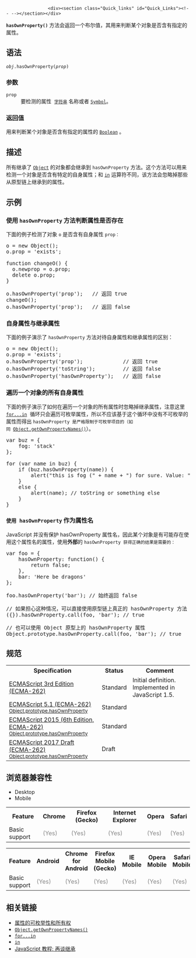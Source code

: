 
                
                  
                    <div><section class="Quick_links" id="Quick_Links"><!-- --></section></div>

<p><code><strong>hasOwnProperty()</strong></code> &#x65B9;&#x6CD5;&#x4F1A;&#x8FD4;&#x56DE;&#x4E00;&#x4E2A;&#x5E03;&#x5C14;&#x503C;&#xFF0C;&#x5176;&#x7528;&#x6765;&#x5224;&#x65AD;&#x67D0;&#x4E2A;&#x5BF9;&#x8C61;&#x662F;&#x5426;&#x542B;&#x6709;&#x6307;&#x5B9A;&#x7684;&#x5C5E;&#x6027;&#x3002;</p>

<h2 name="Syntax" id="Syntax">&#x8BED;&#x6CD5;</h2>

<pre class="syntaxbox"><code><em>obj</em>.hasOwnProperty(<em>prop</em>)</code></pre>

<h3 name="Parameters" id="Parameters">&#x53C2;&#x6570;</h3>

<dl>
 <dt><code>prop</code></dt>
 <dd>&#x8981;&#x68C0;&#x6D4B;&#x7684;&#x5C5E;&#x6027; &#xA0;<a href="/zh-CN/docs/Web/JavaScript/Reference/String" title="&#x6B64;&#x9875;&#x9762;&#x4ECD;&#x672A;&#x88AB;&#x672C;&#x5730;&#x5316;, &#x671F;&#x5F85;&#x60A8;&#x7684;&#x7FFB;&#x8BD1;!"><code>&#x5B57;&#x7B26;&#x4E32;</code></a>&#xA0;&#x540D;&#x79F0;&#x6216;&#x8005; <a href="/zh-CN/docs/Web/JavaScript/Reference/Global_Objects/Symbol" title="Symbol &#x662F;&#x4E00;&#x79CD;&#x7279;&#x6B8A;&#x7684;&#x3001;&#x4E0D;&#x53EF;&#x53D8;&#x7684;&#x6570;&#x636E;&#x7C7B;&#x578B;&#xFF0C;&#x53EF;&#x4EE5;&#x4F5C;&#x4E3A;&#x5BF9;&#x8C61;&#x5C5E;&#x6027;&#x7684;&#x6807;&#x8BC6;&#x7B26;&#x4F7F;&#x7528;&#x3002;Symbol &#x5BF9;&#x8C61;&#x662F;&#x4E00;&#x4E2A; symbol primitive data type &#x7684;&#x9690;&#x5F0F;&#x5BF9;&#x8C61;&#x5305;&#x88C5;&#x5668;&#x3002;"><code>Symbol</code></a>&#x3002;</dd>
</dl>

<h3 id="&#x8FD4;&#x56DE;&#x503C;">&#x8FD4;&#x56DE;&#x503C;</h3>

<p>&#x7528;&#x6765;&#x5224;&#x65AD;&#x67D0;&#x4E2A;&#x5BF9;&#x8C61;&#x662F;&#x5426;&#x542B;&#x6709;&#x6307;&#x5B9A;&#x7684;&#x5C5E;&#x6027;&#x7684; <a href="/zh-CN/docs/Web/JavaScript/Reference/Boolean" title="&#x6B64;&#x9875;&#x9762;&#x4ECD;&#x672A;&#x88AB;&#x672C;&#x5730;&#x5316;, &#x671F;&#x5F85;&#x60A8;&#x7684;&#x7FFB;&#x8BD1;!"><code>Boolean</code></a>&#xA0;&#x3002;</p>

<h2 name="Description" id="Description">&#x63CF;&#x8FF0;</h2>

<p>&#x6240;&#x6709;&#x7EE7;&#x627F;&#x4E86; <a href="/zh-CN/docs/Web/JavaScript/Reference/Global_Objects/Object" title="Object &#x6784;&#x9020;&#x51FD;&#x6570;&#x521B;&#x5EFA;&#x4E00;&#x4E2A;&#x5BF9;&#x8C61;&#x5305;&#x88C5;&#xFF08;object wrapper&#xFF09;&#x3002;"><code>Object</code></a> &#x7684;&#x5BF9;&#x8C61;&#x90FD;&#x4F1A;&#x7EE7;&#x627F;&#x5230; <code>hasOwnProperty</code> &#x65B9;&#x6CD5;&#x3002;&#x8FD9;&#x4E2A;&#x65B9;&#x6CD5;&#x53EF;&#x4EE5;&#x7528;&#x6765;&#x68C0;&#x6D4B;&#x4E00;&#x4E2A;&#x5BF9;&#x8C61;&#x662F;&#x5426;&#x542B;&#x6709;&#x7279;&#x5B9A;&#x7684;&#x81EA;&#x8EAB;&#x5C5E;&#x6027;&#xFF1B;&#x548C; <a href="/zh-CN/docs/Web/JavaScript/Reference/Operators/in" title="&#x5982;&#x679C;&#x6307;&#x5B9A;&#x7684;&#x5C5E;&#x6027;&#x5B58;&#x5728;&#x4E8E;&#x6307;&#x5B9A;&#x7684;&#x5BF9;&#x8C61;&#x4E2D;&#xFF0C;&#x5219;&#xA0;in&#xA0;&#x8FD0;&#x7B97;&#x7B26;&#x4F1A;&#x8FD4;&#x56DE;&#xA0;true&#x3002;"><code>in</code></a> &#x8FD0;&#x7B97;&#x7B26;&#x4E0D;&#x540C;&#xFF0C;&#x8BE5;&#x65B9;&#x6CD5;&#x4F1A;&#x5FFD;&#x7565;&#x6389;&#x90A3;&#x4E9B;&#x4ECE;&#x539F;&#x578B;&#x94FE;&#x4E0A;&#x7EE7;&#x627F;&#x5230;&#x7684;&#x5C5E;&#x6027;&#x3002;</p>

<h2 name="Examples" id="Examples">&#x793A;&#x4F8B;</h2>

<h3 name="Example:_Using_hasOwnProperty_to_test_for_a_property.27s_existence" id="Example:_Using_hasOwnProperty_to_test_for_a_property.27s_existence">&#x4F7F;&#x7528; <code>hasOwnProperty</code> &#x65B9;&#x6CD5;&#x5224;&#x65AD;&#x5C5E;&#x6027;&#x662F;&#x5426;&#x5B58;&#x5728;</h3>

<p>&#x4E0B;&#x9762;&#x7684;&#x4F8B;&#x5B50;&#x68C0;&#x6D4B;&#x4E86;&#x5BF9;&#x8C61; <code>o</code> &#x662F;&#x5426;&#x542B;&#x6709;&#x81EA;&#x8EAB;&#x5C5E;&#x6027; <code>prop&#xFF1A;</code></p>

<pre class="brush: js">o = new Object();
o.prop = &apos;exists&apos;;

function changeO() {
  o.newprop = o.prop;
  delete o.prop;
}

o.hasOwnProperty(&apos;prop&apos;);   // &#x8FD4;&#x56DE; true
changeO();
o.hasOwnProperty(&apos;prop&apos;);   // &#x8FD4;&#x56DE; false</pre>

<h3 name="Example:_Direct_versus_inherited_properties" id="Example:_Direct_versus_inherited_properties">&#x81EA;&#x8EAB;&#x5C5E;&#x6027;&#x4E0E;&#x7EE7;&#x627F;&#x5C5E;&#x6027;</h3>

<p>&#x4E0B;&#x9762;&#x7684;&#x4F8B;&#x5B50;&#x6F14;&#x793A;&#x4E86; <code>hasOwnProperty</code> &#x65B9;&#x6CD5;&#x5BF9;&#x5F85;&#x81EA;&#x8EAB;&#x5C5E;&#x6027;&#x548C;&#x7EE7;&#x627F;&#x5C5E;&#x6027;&#x7684;&#x533A;&#x522B;&#xFF1A;</p>

<pre class="brush: js">o = new Object();
o.prop = &apos;exists&apos;;
o.hasOwnProperty(&apos;prop&apos;);             // &#x8FD4;&#x56DE; true
o.hasOwnProperty(&apos;toString&apos;);         // &#x8FD4;&#x56DE; false
o.hasOwnProperty(&apos;hasOwnProperty&apos;);   // &#x8FD4;&#x56DE; false</pre>

<h3 name="Example:_Itarate_over_properties_not_considering_inherited_properties" id="Example:_Itarate_over_properties_not_considering_inherited_properties">&#x904D;&#x5386;&#x4E00;&#x4E2A;&#x5BF9;&#x8C61;&#x7684;&#x6240;&#x6709;&#x81EA;&#x8EAB;&#x5C5E;&#x6027;</h3>

<p>&#x4E0B;&#x9762;&#x7684;&#x4F8B;&#x5B50;&#x6F14;&#x793A;&#x4E86;&#x5982;&#x4F55;&#x5728;&#x904D;&#x5386;&#x4E00;&#x4E2A;&#x5BF9;&#x8C61;&#x7684;&#x6240;&#x6709;&#x5C5E;&#x6027;&#x65F6;&#x5FFD;&#x7565;&#x6389;&#x7EE7;&#x627F;&#x5C5E;&#x6027;&#xFF0C;&#x6CE8;&#x610F;&#x8FD9;&#x91CC; <a href="/zh-CN/docs/Web/JavaScript/Reference/Statements/for...in" title="&#x4EE5;&#x4EFB;&#x610F;&#x5E8F;&#x8FED;&#x4EE3;&#x4E00;&#x4E2A;&#x5BF9;&#x8C61;&#x7684;&#x53EF;&#x679A;&#x4E3E;&#x5C5E;&#x6027;&#x3002;&#x6BCF;&#x4E2A;&#x4E0D;&#x540C;&#x7684;&#x5C5E;&#x6027;&#xFF0C;&#x8BED;&#x53E5;&#x90FD;&#x4F1A;&#x88AB;&#x6267;&#x884C;&#x4E00;&#x6B21;&#x3002;"><code>for...in</code></a>&#xA0; &#x5FAA;&#x73AF;&#x53EA;&#x4F1A;&#x904D;&#x5386;&#x53EF;&#x679A;&#x4E3E;&#x5C5E;&#x6027;&#xFF0C;&#x6240;&#x4EE5;&#x4E0D;&#x5E94;&#x8BE5;&#x57FA;&#x4E8E;&#x8FD9;&#x4E2A;&#x5FAA;&#x73AF;&#x4E2D;&#x6CA1;&#x6709;&#x4E0D;&#x53EF;&#x679A;&#x4E3E;&#x7684;&#x5C5E;&#x6027;&#x800C;&#x5F97;&#x51FA;&#xA0;<code>hasOwnProperty &#x662F;&#x4E25;&#x683C;&#x9650;&#x5236;&#x4E8E;&#x53EF;&#x679A;&#x4E3E;&#x9879;&#x76EE;&#x7684;&#xFF08;&#x5982;&#x540C;&#xA0;</code><a href="/zh-CN/docs/Web/JavaScript/Reference/Global_Objects/Object/getOwnPropertyNames" title="Object.getOwnPropertyNames()&#x65B9;&#x6CD5;&#x8FD4;&#x56DE;&#x4E00;&#x4E2A;&#x7531;&#x6307;&#x5B9A;&#x5BF9;&#x8C61;&#x7684;&#x6240;&#x6709;&#x81EA;&#x8EAB;&#x5C5E;&#x6027;&#x7684;&#x5C5E;&#x6027;&#x540D;&#xFF08;&#x5305;&#x62EC;&#x4E0D;&#x53EF;&#x679A;&#x4E3E;&#x5C5E;&#x6027;&#xFF09;&#x7EC4;&#x6210;&#x7684;&#x6570;&#x7EC4;&#x3002;"><code>Object.getOwnPropertyNames()</code></a>&#xFF09;&#x3002;</p>

<pre class="brush: js">var buz = {
    fog: &apos;stack&apos;
};

for (var name in buz) {
    if (buz.hasOwnProperty(name)) {
        alert(&quot;this is fog (&quot; + name + &quot;) for sure. Value: &quot; + buz[name]);
    }
    else {
        alert(name); // toString or something else
    }
}</pre>

<h3 id="&#x4F7F;&#x7528;_hasOwnProperty_&#x4F5C;&#x4E3A;&#x5C5E;&#x6027;&#x540D;"><code>&#x4F7F;&#x7528; hasOwnProperty</code> &#x4F5C;&#x4E3A;&#x5C5E;&#x6027;&#x540D;</h3>

<p>JavaScript &#x5E76;&#x6CA1;&#x6709;&#x4FDD;&#x62A4; hasOwnProperty &#x5C5E;&#x6027;&#x540D;&#xFF0C;&#x56E0;&#x6B64;&#x67D0;&#x4E2A;&#x5BF9;&#x8C61;&#x662F;&#x6709;&#x53EF;&#x80FD;&#x5B58;&#x5728;&#x4F7F;&#x7528;&#x8FD9;&#x4E2A;&#x5C5E;&#x6027;&#x540D;&#x7684;&#x5C5E;&#x6027;&#xFF0C;&#x4F7F;&#x7528;<strong>&#x5916;&#x90E8;</strong>&#x7684;&#xA0;<code>hasOwnProperty &#x83B7;&#x5F97;&#x6B63;&#x786E;&#x7684;&#x7ED3;&#x679C;&#x662F;&#x9700;&#x8981;&#x7684;&#xFF1A;</code></p>

<pre class="brush: js">var foo = {
    hasOwnProperty: function() {
        return false;
    },
    bar: &apos;Here be dragons&apos;
};

foo.hasOwnProperty(&apos;bar&apos;); // &#x59CB;&#x7EC8;&#x8FD4;&#x56DE; false

// &#x5982;&#x679C;&#x62C5;&#x5FC3;&#x8FD9;&#x79CD;&#x60C5;&#x51B5;&#xFF0C;&#x53EF;&#x4EE5;&#x76F4;&#x63A5;&#x4F7F;&#x7528;&#x539F;&#x578B;&#x94FE;&#x4E0A;&#x771F;&#x6B63;&#x7684; hasOwnProperty &#x65B9;&#x6CD5;
({}).hasOwnProperty.call(foo, &apos;bar&apos;); // true

// &#x4E5F;&#x53EF;&#x4EE5;&#x4F7F;&#x7528; Object &#x539F;&#x578B;&#x4E0A;&#x7684; hasOwnProperty &#x5C5E;&#x6027;
Object.prototype.hasOwnProperty.call(foo, &apos;bar&apos;); // true</pre>

<h2 id="&#x89C4;&#x8303;">&#x89C4;&#x8303;</h2>

<table class="standard-table">
 <tbody>
  <tr>
   <th scope="col">Specification</th>
   <th scope="col">Status</th>
   <th scope="col">Comment</th>
  </tr>
  <tr>
   <td><a href="http://www.ecma-international.org/publications/files/ECMA-ST-ARCH/ECMA-262,%203rd%20edition,%20December%201999.pdf" class="external" lang="en" hreflang="en" title="ECMAScript 3rd Edition (ECMA-262)">ECMAScript 3rd Edition (ECMA-262)</a></td>
   <td><span class="spec-Standard">Standard</span></td>
   <td>Initial definition. Implemented in JavaScript 1.5.</td>
  </tr>
  <tr>
   <td><a href="http://www.ecma-international.org/ecma-262/5.1/#sec-15.2.4.5" class="external" lang="en" hreflang="en">ECMAScript 5.1 (ECMA-262)<br><small lang="zh-CN">Object.prototype.hasOwnProperty</small></a></td>
   <td><span class="spec-Standard">Standard</span></td>
   <td>&#xA0;</td>
  </tr>
  <tr>
   <td><a href="http://www.ecma-international.org/ecma-262/6.0/#sec-object.prototype.hasownproperty" class="external" lang="en" hreflang="en">ECMAScript 2015 (6th Edition, ECMA-262)<br><small lang="zh-CN">Object.prototype.hasOwnProperty</small></a></td>
   <td><span class="spec-Standard">Standard</span></td>
   <td>&#xA0;</td>
  </tr>
  <tr>
   <td><a href="https://tc39.github.io/ecma262/#sec-object.prototype.hasownproperty" class="external" lang="en" hreflang="en">ECMAScript 2017 Draft (ECMA-262)<br><small lang="zh-CN">Object.prototype.hasOwnProperty</small></a></td>
   <td><span class="spec-Draft">Draft</span></td>
   <td>&#xA0;</td>
  </tr>
 </tbody>
</table>

<h2 id="&#x6D4F;&#x89C8;&#x5668;&#x517C;&#x5BB9;&#x6027;">&#x6D4F;&#x89C8;&#x5668;&#x517C;&#x5BB9;&#x6027;</h2>

<p></p><div class="htab">
    <a name="AutoCompatibilityTable" id="AutoCompatibilityTable"></a>
    <ul>
        <li class="selected"><a>Desktop</a></li>
        <li><a>Mobile</a></li>
    </ul>
</div><p></p>

<div id="compat-desktop">
<table class="compat-table">
 <tbody>
  <tr>
   <th>Feature</th>
   <th>Chrome</th>
   <th>Firefox (Gecko)</th>
   <th>Internet Explorer</th>
   <th>Opera</th>
   <th>Safari</th>
  </tr>
  <tr>
   <td>Basic support</td>
   <td><span title="Please update this with the earliest version of support." style="color: #888;">(Yes)</span></td>
   <td><span title="Please update this with the earliest version of support." style="color: #888;">(Yes)</span></td>
   <td><span title="Please update this with the earliest version of support." style="color: #888;">(Yes)</span></td>
   <td><span title="Please update this with the earliest version of support." style="color: #888;">(Yes)</span></td>
   <td><span title="Please update this with the earliest version of support." style="color: #888;">(Yes)</span></td>
  </tr>
 </tbody>
</table>
</div>

<div id="compat-mobile">
<table class="compat-table">
 <tbody>
  <tr>
   <th>Feature</th>
   <th>Android</th>
   <th>Chrome for Android</th>
   <th>Firefox Mobile (Gecko)</th>
   <th>IE Mobile</th>
   <th>Opera Mobile</th>
   <th>Safari Mobile</th>
  </tr>
  <tr>
   <td>Basic support</td>
   <td><span title="Please update this with the earliest version of support." style="color: #888;">(Yes)</span></td>
   <td><span title="Please update this with the earliest version of support." style="color: #888;">(Yes)</span></td>
   <td><span title="Please update this with the earliest version of support." style="color: #888;">(Yes)</span></td>
   <td><span title="Please update this with the earliest version of support." style="color: #888;">(Yes)</span></td>
   <td><span title="Please update this with the earliest version of support." style="color: #888;">(Yes)</span></td>
   <td><span title="Please update this with the earliest version of support." style="color: #888;">(Yes)</span></td>
  </tr>
 </tbody>
</table>
</div>

<h2 name="See_Also" id="See_Also">&#x76F8;&#x5173;&#x94FE;&#x63A5;</h2>

<ul>
 <li><a href="/zh-CN/docs/Enumerability_and_ownership_of_properties" title="/zh-CN/docs/Enumerability_and_ownership_of_properties">&#x5C5E;&#x6027;&#x7684;&#x53EF;&#x679A;&#x4E3E;&#x6027;&#x548C;&#x6240;&#x6709;&#x6743;</a></li>
 <li><a href="/zh-CN/docs/Web/JavaScript/Reference/Global_Objects/Object/getOwnPropertyNames" title="Object.getOwnPropertyNames()&#x65B9;&#x6CD5;&#x8FD4;&#x56DE;&#x4E00;&#x4E2A;&#x7531;&#x6307;&#x5B9A;&#x5BF9;&#x8C61;&#x7684;&#x6240;&#x6709;&#x81EA;&#x8EAB;&#x5C5E;&#x6027;&#x7684;&#x5C5E;&#x6027;&#x540D;&#xFF08;&#x5305;&#x62EC;&#x4E0D;&#x53EF;&#x679A;&#x4E3E;&#x5C5E;&#x6027;&#xFF09;&#x7EC4;&#x6210;&#x7684;&#x6570;&#x7EC4;&#x3002;"><code>Object.getOwnPropertyNames()</code></a></li>
 <li><a href="/zh-CN/docs/Web/JavaScript/Reference/Statements/for...in" title="&#x4EE5;&#x4EFB;&#x610F;&#x5E8F;&#x8FED;&#x4EE3;&#x4E00;&#x4E2A;&#x5BF9;&#x8C61;&#x7684;&#x53EF;&#x679A;&#x4E3E;&#x5C5E;&#x6027;&#x3002;&#x6BCF;&#x4E2A;&#x4E0D;&#x540C;&#x7684;&#x5C5E;&#x6027;&#xFF0C;&#x8BED;&#x53E5;&#x90FD;&#x4F1A;&#x88AB;&#x6267;&#x884C;&#x4E00;&#x6B21;&#x3002;"><code>for...in</code></a></li>
 <li><a href="/zh-CN/docs/Web/JavaScript/Reference/Operators/in" title="&#x5982;&#x679C;&#x6307;&#x5B9A;&#x7684;&#x5C5E;&#x6027;&#x5B58;&#x5728;&#x4E8E;&#x6307;&#x5B9A;&#x7684;&#x5BF9;&#x8C61;&#x4E2D;&#xFF0C;&#x5219;&#xA0;in&#xA0;&#x8FD0;&#x7B97;&#x7B26;&#x4F1A;&#x8FD4;&#x56DE;&#xA0;true&#x3002;"><code>in</code></a></li>
 <li><a href="/zh-CN/docs/Web/JavaScript/Guide/Inheritance_Revisited">JavaScript &#x6559;&#x7A0B;: &#x518D;&#x8C08;&#x7EE7;&#x627F;</a></li>
</ul>
                  
                
              